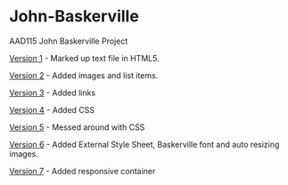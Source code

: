 John-Baskerville
================

AAD115 John Baskerville Project

[Version 1](http://kelseybones.github.io/John-Baskerville/Version-1.html) - Marked up text file in HTML5.

[Version 2](http://kelseybones.github.io/John-Baskerville/Version-2.html) - Added images and list items. 

[Version 3](http://kelseybones.github.io/John-Baskerville/Version-3.html) - Added links 

[Version 4](http://kelseybones.github.io/John-Baskerville/Version-4.html) - Added CSS

[Version 5](http://kelseybones.github.io/John-Baskerville/Version-5.html) - Messed around with CSS

[Version 6](http://kelseybones.github.io/John-Baskerville/Version-6.html) - Added External Style Sheet, Baskerville font and auto resizing images. 

[Version 7](http://kelseybones.github.io/John-Baskerville/Version-7.html) - Added responsive container